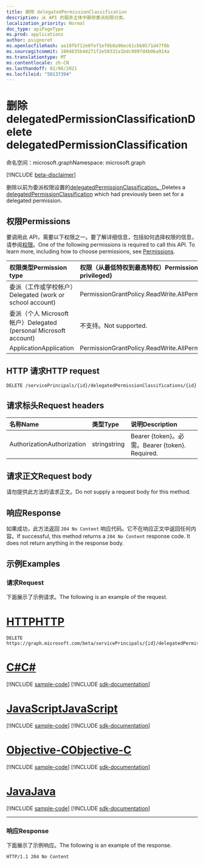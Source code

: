 ```yaml
---
title: 删除 delegatedPermissionClassification
description: 从 API 的服务主体中删除委派权限分类。
localization_priority: Normal
doc_type: apiPageType
ms.prod: applications
author: psignoret
ms.openlocfilehash: aa10fbf12e0fef1ef6b8a96ec61cbb0571d47f8b
ms.sourcegitcommit: 1004835b44271f2e50332a1bdc9097d4b06a914a
ms.translationtype: MT
ms.contentlocale: zh-CN
ms.lasthandoff: 02/06/2021
ms.locfileid: "50137394"
---
```

# <a name="delete-delegatedpermissionclassification"></a><span data-ttu-id="cc14b-103">删除 delegatedPermissionClassification</span><span class="sxs-lookup"><span data-stu-id="cc14b-103">Delete delegatedPermissionClassification</span></span>

<span data-ttu-id="cc14b-104">命名空间：microsoft.graph</span><span class="sxs-lookup"><span data-stu-id="cc14b-104">Namespace: microsoft.graph</span></span>

[!INCLUDE [beta-disclaimer](../../includes/beta-disclaimer.md)]

<span data-ttu-id="cc14b-105">删除以前为委派权限设置的[delegatedPermissionClassification。](../resources/delegatedPermissionClassification.md)</span><span class="sxs-lookup"><span data-stu-id="cc14b-105">Deletes a [delegatedPermissionClassification](../resources/delegatedPermissionClassification.md) which had previously been set for a delegated permission.</span></span>

## <a name="permissions"></a><span data-ttu-id="cc14b-106">权限</span><span class="sxs-lookup"><span data-stu-id="cc14b-106">Permissions</span></span>

<span data-ttu-id="cc14b-p101">要调用此 API，需要以下权限之一。要了解详细信息，包括如何选择权限的信息，请参阅[权限](/graph/permissions-reference)。</span><span class="sxs-lookup"><span data-stu-id="cc14b-p101">One of the following permissions is required to call this API. To learn more, including how to choose permissions, see [Permissions](/graph/permissions-reference).</span></span>

|<span data-ttu-id="cc14b-109">权限类型</span><span class="sxs-lookup"><span data-stu-id="cc14b-109">Permission type</span></span>      | <span data-ttu-id="cc14b-110">权限（从最低特权到最高特权）</span><span class="sxs-lookup"><span data-stu-id="cc14b-110">Permissions (from least to most privileged)</span></span>              |
|:--------------------|:---------------------------------------------------------|
|<span data-ttu-id="cc14b-111">委派（工作或学校帐户）</span><span class="sxs-lookup"><span data-stu-id="cc14b-111">Delegated (work or school account)</span></span> | <span data-ttu-id="cc14b-112">PermissionGrantPolicy.ReadWrite.All</span><span class="sxs-lookup"><span data-stu-id="cc14b-112">PermissionGrantPolicy.ReadWrite.All</span></span> |
|<span data-ttu-id="cc14b-113">委派（个人 Microsoft 帐户）</span><span class="sxs-lookup"><span data-stu-id="cc14b-113">Delegated (personal Microsoft account)</span></span> | <span data-ttu-id="cc14b-114">不支持。</span><span class="sxs-lookup"><span data-stu-id="cc14b-114">Not supported.</span></span>    |
|<span data-ttu-id="cc14b-115">Application</span><span class="sxs-lookup"><span data-stu-id="cc14b-115">Application</span></span> | <span data-ttu-id="cc14b-116">PermissionGrantPolicy.ReadWrite.All</span><span class="sxs-lookup"><span data-stu-id="cc14b-116">PermissionGrantPolicy.ReadWrite.All</span></span> |

## <a name="http-request"></a><span data-ttu-id="cc14b-117">HTTP 请求</span><span class="sxs-lookup"><span data-stu-id="cc14b-117">HTTP request</span></span>

<!-- { "blockType": "ignored" } -->

```http
DELETE /servicePrincipals/{id}/delegatedPermissionClassifications/{id}
```

## <a name="request-headers"></a><span data-ttu-id="cc14b-118">请求标头</span><span class="sxs-lookup"><span data-stu-id="cc14b-118">Request headers</span></span>

| <span data-ttu-id="cc14b-119">名称</span><span class="sxs-lookup"><span data-stu-id="cc14b-119">Name</span></span>       | <span data-ttu-id="cc14b-120">类型</span><span class="sxs-lookup"><span data-stu-id="cc14b-120">Type</span></span> | <span data-ttu-id="cc14b-121">说明</span><span class="sxs-lookup"><span data-stu-id="cc14b-121">Description</span></span>|
|:---------------|:--------|:----------|
| <span data-ttu-id="cc14b-122">Authorization</span><span class="sxs-lookup"><span data-stu-id="cc14b-122">Authorization</span></span>  | <span data-ttu-id="cc14b-123">string</span><span class="sxs-lookup"><span data-stu-id="cc14b-123">string</span></span>  | <span data-ttu-id="cc14b-p102">Bearer {token}。必需。</span><span class="sxs-lookup"><span data-stu-id="cc14b-p102">Bearer {token}. Required.</span></span> |

## <a name="request-body"></a><span data-ttu-id="cc14b-126">请求正文</span><span class="sxs-lookup"><span data-stu-id="cc14b-126">Request body</span></span>

<span data-ttu-id="cc14b-127">请勿提供此方法的请求正文。</span><span class="sxs-lookup"><span data-stu-id="cc14b-127">Do not supply a request body for this method.</span></span>

## <a name="response"></a><span data-ttu-id="cc14b-128">响应</span><span class="sxs-lookup"><span data-stu-id="cc14b-128">Response</span></span>

<span data-ttu-id="cc14b-p103">如果成功，此方法返回 `204 No Content` 响应代码。它不在响应正文中返回任何内容。</span><span class="sxs-lookup"><span data-stu-id="cc14b-p103">If successful, this method returns a `204 No Content` response code. It does not return anything in the response body.</span></span>

## <a name="examples"></a><span data-ttu-id="cc14b-131">示例</span><span class="sxs-lookup"><span data-stu-id="cc14b-131">Examples</span></span>

### <a name="request"></a><span data-ttu-id="cc14b-132">请求</span><span class="sxs-lookup"><span data-stu-id="cc14b-132">Request</span></span>

<span data-ttu-id="cc14b-133">下面展示了示例请求。</span><span class="sxs-lookup"><span data-stu-id="cc14b-133">The following is an example of the request.</span></span>


# <a name="http"></a>[<span data-ttu-id="cc14b-134">HTTP</span><span class="sxs-lookup"><span data-stu-id="cc14b-134">HTTP</span></span>](#tab/http)
<!-- {
  "blockType": "request",
  "name": "serviceprincipal_delete_delegatedpermissionclassifications"
}-->

```http
DELETE https://graph.microsoft.com/beta/servicePrincipals/{id}/delegatedPermissionClassifications/{id}
```
# <a name="c"></a>[<span data-ttu-id="cc14b-135">C#</span><span class="sxs-lookup"><span data-stu-id="cc14b-135">C#</span></span>](#tab/csharp)
[!INCLUDE [sample-code](../includes/snippets/csharp/serviceprincipal-delete-delegatedpermissionclassifications-csharp-snippets.md)]
[!INCLUDE [sdk-documentation](../includes/snippets/snippets-sdk-documentation-link.md)]

# <a name="javascript"></a>[<span data-ttu-id="cc14b-136">JavaScript</span><span class="sxs-lookup"><span data-stu-id="cc14b-136">JavaScript</span></span>](#tab/javascript)
[!INCLUDE [sample-code](../includes/snippets/javascript/serviceprincipal-delete-delegatedpermissionclassifications-javascript-snippets.md)]
[!INCLUDE [sdk-documentation](../includes/snippets/snippets-sdk-documentation-link.md)]

# <a name="objective-c"></a>[<span data-ttu-id="cc14b-137">Objective-C</span><span class="sxs-lookup"><span data-stu-id="cc14b-137">Objective-C</span></span>](#tab/objc)
[!INCLUDE [sample-code](../includes/snippets/objc/serviceprincipal-delete-delegatedpermissionclassifications-objc-snippets.md)]
[!INCLUDE [sdk-documentation](../includes/snippets/snippets-sdk-documentation-link.md)]

# <a name="java"></a>[<span data-ttu-id="cc14b-138">Java</span><span class="sxs-lookup"><span data-stu-id="cc14b-138">Java</span></span>](#tab/java)
[!INCLUDE [sample-code](../includes/snippets/java/serviceprincipal-delete-delegatedpermissionclassifications-java-snippets.md)]
[!INCLUDE [sdk-documentation](../includes/snippets/snippets-sdk-documentation-link.md)]

---


### <a name="response"></a><span data-ttu-id="cc14b-139">响应</span><span class="sxs-lookup"><span data-stu-id="cc14b-139">Response</span></span>

<span data-ttu-id="cc14b-140">下面展示了示例响应。</span><span class="sxs-lookup"><span data-stu-id="cc14b-140">The following is an example of the response.</span></span>

<!-- {
  "blockType": "response",
  "truncated": true
} -->

```http
HTTP/1.1 204 No Content
```

